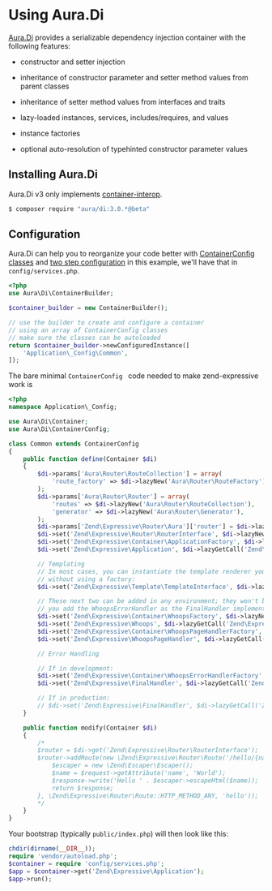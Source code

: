 # Using Aura.Di

[Aura.Di](https://github.com/auraphp/Aura.Di/) provides a serializable dependency
injection container with the following features:

- constructor and setter injection

- inheritance of constructor parameter and setter method values from parent classes

- inheritance of setter method values from interfaces and traits

- lazy-loaded instances, services, includes/requires, and values

- instance factories

- optional auto-resolution of typehinted constructor parameter values


## Installing Aura.Di

Aura.Di v3 only implements [container-interop](https://github.com/container-interop/container-interop).

```bash
$ composer require "aura/di:3.0.*@beta"
```

## Configuration

Aura.Di can help you to reorganize your code better with
[ContainerConfig classes](http://auraphp.com/packages/Aura.Di/config.html) and
[two step configuration](http://auraphp.com/blog/2014/04/07/two-stage-config/)
in this example, we'll have that in `config/services.php`.

```php
<?php
use Aura\Di\ContainerBuilder;

$container_builder = new ContainerBuilder();

// use the builder to create and configure a container
// using an array of ContainerConfig classes
// make sure the classes can be autoloaded
return $container_builder->newConfiguredInstance([
    'Application\_Config\Common',
]);
```

The bare minimal `ContainerConfig ` code needed to make zend-expressive work is

```php
<?php
namespace Application\_Config;

use Aura\Di\Container;
use Aura\Di\ContainerConfig;

class Common extends ContainerConfig
{
    public function define(Container $di)
    {
        $di->params['Aura\Router\RouteCollection'] = array(
            'route_factory' => $di->lazyNew('Aura\Router\RouteFactory'),
        );
        $di->params['Aura\Router\Router'] = array(
            'routes' => $di->lazyNew('Aura\Router\RouteCollection'),
            'generator' => $di->lazyNew('Aura\Router\Generator'),
        );
        $di->params['Zend\Expressive\Router\Aura']['router'] = $di->lazyNew('Aura\Router\Router');
        $di->set('Zend\Expressive\Router\RouterInterface', $di->lazyNew('Zend\Expressive\Router\Aura'));
        $di->set('Zend\Expressive\Container\ApplicationFactory', $di->lazyNew('Zend\Expressive\Container\ApplicationFactory'));
        $di->set('Zend\Expressive\Application', $di->lazyGetCall('Zend\Expressive\Container\ApplicationFactory', '__invoke', $di));

        // Templating
        // In most cases, you can instantiate the template renderer you want to use
        // without using a factory:
        $di->set('Zend\Expressive\Template\TemplateInterface', $di->lazyNew('Zend\Expressive\Template\Plates'));

        // These next two can be added in any environment; they won't be used unless
        // you add the WhoopsErrorHandler as the FinalHandler implementation:
        $di->set('Zend\Expressive\Container\WhoopsFactory', $di->lazyNew('Zend\Expressive\Container\WhoopsFactory'));
        $di->set('Zend\Expressive\Whoops', $di->lazyGetCall('Zend\Expressive\Container\WhoopsFactory', '__invoke', $di));
        $di->set('Zend\Expressive\Container\WhoopsPageHandlerFactory', $di->lazyNew('Zend\Expressive\Container\WhoopsPageHandlerFactory'));
        $di->set('Zend\Expressive\WhoopsPageHandler', $di->lazyGetCall('Zend\Expressive\Container\WhoopsPageHandlerFactory', '__invoke', $di));

        // Error Handling

        // If in development:
        $di->set('Zend\Expressive\Container\WhoopsErrorHandlerFactory', $di->lazyNew('Zend\Expressive\Container\WhoopsErrorHandlerFactory'));
        $di->set('Zend\Expressive\FinalHandler', $di->lazyGetCall('Zend\Expressive\Container\WhoopsErrorHandlerFactory', '__invoke', $di));

        // If in production:
        // $di->set('Zend\Expressive\FinalHandler', $di->lazyGetCall('Zend\Expressive\Container\TemplatedErrorHandlerFactory', '__invoke', $di));
    }

    public function modify(Container $di)
    {
        /*
        $router = $di->get('Zend\Expressive\Router\RouterInterface');
        $router->addRoute(new \Zend\Expressive\Router\Route('/hello/{name}', function ($request, $response, $next) {
            $escaper = new \Zend\Escaper\Escaper();
            $name = $request->getAttribute('name', 'World');
            $response->write('Hello ' . $escaper->escapeHtml($name));
            return $response;
        }, \Zend\Expressive\Router\Route::HTTP_METHOD_ANY, 'hello'));
        */
    }
}
```

Your bootstrap (typically `public/index.php`) will then look like this:

```php
chdir(dirname(__DIR__));
require 'vendor/autoload.php';
$container = require 'config/services.php';
$app = $container->get('Zend\Expressive\Application');
$app->run();
```
